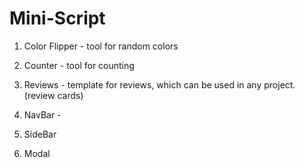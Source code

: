 # Mini-Script

1. Color Flipper - tool for random colors

2. Counter - tool for counting

3. Reviews - template for reviews, which can be used in any project. (review cards)

4. NavBar - 
5. SideBar
6. Modal